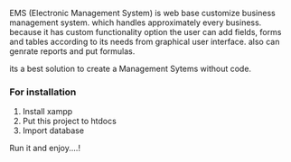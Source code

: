 EMS (Electronic Management System) is web base customize business management system. which handles approximately every business. because it has custom functionality option the user can add fields, forms and tables according to its needs from graphical user interface. also can genrate reports and put formulas.

its a best solution to create a Management Sytems without code.

### For installation
1. Install xampp
2. Put this project to htdocs
3. Import database

Run it and enjoy....!

